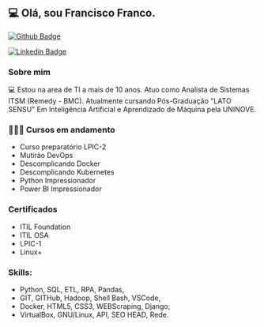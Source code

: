 ## 💻 Olá, sou Francisco Franco.

[![Github Badge](https://img.shields.io/badge/-Github-000?style=flat-square&logo=Github&logoColor=white&link=https://github.com/FF-77)](https://github.com/FF-77)

[![Linkedin Badge](https://img.shields.io/badge/-LinkedIn-blue?style=flat-square&logo=Linkedin&logoColor=white&link=https://www.linkedin.com/in/francisco-franco-lp/)](https://www.linkedin.com/in/francisco-franco-lp/)


### Sobre mim

💻 Estou na area de TI a mais de 10 anos. Atuo como Analista de Sistemas ITSM (Remedy - BMC).
Atualmente cursando Pós-Graduação "LATO SENSU" Em Inteligência Artificial e Aprendizado de Máquina pela UNINOVE.

### 👨🏼‍🏫 Cursos em andamento
- Curso preparatório LPIC-2
- Mutirão DevOps
- Descomplicando Docker
- Descomplicando Kubernetes
- Python Impressionador
- Power BI Impressionador


### Certificados

- ITIL Foundation 
- ITIL OSA 
- LPIC-1 
- Linux+


### Skills:

- Python,      SQL,        ETL,     RPA,           Pandas,
- GIT,         GITHub,     Hadoop,  Shell Bash,    VSCode, 
- Docker,      HTML5,      CSS3,    WEBScraping,   Django, 
- VirtualBox,  GNU/Linux,  API,     SEO HEAD,      Rede.
